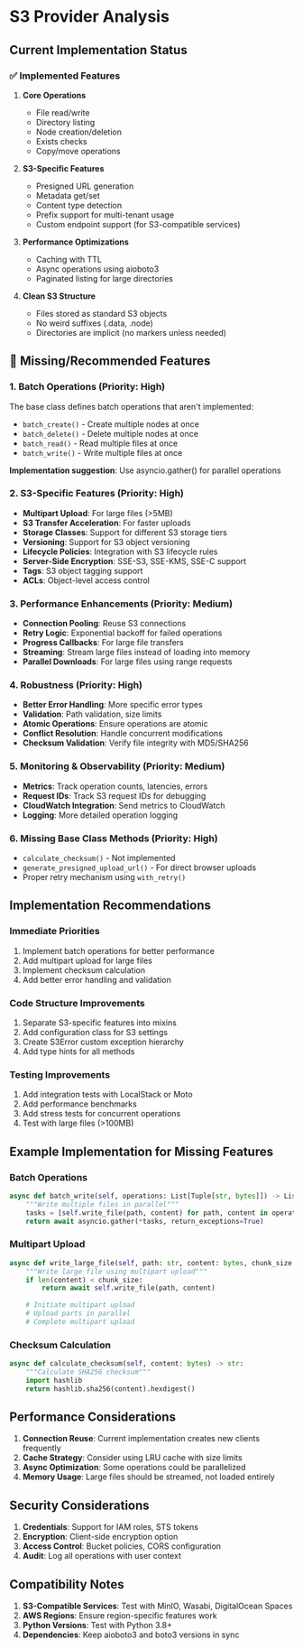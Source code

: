 # S3 Provider Analysis

## Current Implementation Status

### ✅ Implemented Features

1. **Core Operations**
   - File read/write
   - Directory listing
   - Node creation/deletion
   - Exists checks
   - Copy/move operations

2. **S3-Specific Features**
   - Presigned URL generation
   - Metadata get/set
   - Content type detection
   - Prefix support for multi-tenant usage
   - Custom endpoint support (for S3-compatible services)

3. **Performance Optimizations**
   - Caching with TTL
   - Async operations using aioboto3
   - Paginated listing for large directories

4. **Clean S3 Structure**
   - Files stored as standard S3 objects
   - No weird suffixes (.data, .node)
   - Directories are implicit (no markers unless needed)

## 🔧 Missing/Recommended Features

### 1. **Batch Operations** (Priority: High)
The base class defines batch operations that aren't implemented:
- `batch_create()` - Create multiple nodes at once
- `batch_delete()` - Delete multiple nodes at once
- `batch_read()` - Read multiple files at once
- `batch_write()` - Write multiple files at once

**Implementation suggestion**: Use asyncio.gather() for parallel operations

### 2. **S3-Specific Features** (Priority: High)
- **Multipart Upload**: For large files (>5MB)
- **S3 Transfer Acceleration**: For faster uploads
- **Storage Classes**: Support for different S3 storage tiers
- **Versioning**: Support for S3 object versioning
- **Lifecycle Policies**: Integration with S3 lifecycle rules
- **Server-Side Encryption**: SSE-S3, SSE-KMS, SSE-C support
- **Tags**: S3 object tagging support
- **ACLs**: Object-level access control

### 3. **Performance Enhancements** (Priority: Medium)
- **Connection Pooling**: Reuse S3 connections
- **Retry Logic**: Exponential backoff for failed operations
- **Progress Callbacks**: For large file transfers
- **Streaming**: Stream large files instead of loading into memory
- **Parallel Downloads**: For large files using range requests

### 4. **Robustness** (Priority: High)
- **Better Error Handling**: More specific error types
- **Validation**: Path validation, size limits
- **Atomic Operations**: Ensure operations are atomic
- **Conflict Resolution**: Handle concurrent modifications
- **Checksum Validation**: Verify file integrity with MD5/SHA256

### 5. **Monitoring & Observability** (Priority: Medium)
- **Metrics**: Track operation counts, latencies, errors
- **Request IDs**: Track S3 request IDs for debugging
- **CloudWatch Integration**: Send metrics to CloudWatch
- **Logging**: More detailed operation logging

### 6. **Missing Base Class Methods** (Priority: High)
- `calculate_checksum()` - Not implemented
- `generate_presigned_upload_url()` - For direct browser uploads
- Proper retry mechanism using `with_retry()`

## Implementation Recommendations

### Immediate Priorities
1. Implement batch operations for better performance
2. Add multipart upload for large files
3. Implement checksum calculation
4. Add better error handling and validation

### Code Structure Improvements
1. Separate S3-specific features into mixins
2. Add configuration class for S3 settings
3. Create S3Error custom exception hierarchy
4. Add type hints for all methods

### Testing Improvements
1. Add integration tests with LocalStack or Moto
2. Add performance benchmarks
3. Add stress tests for concurrent operations
4. Test with large files (>100MB)

## Example Implementation for Missing Features

### Batch Operations
```python
async def batch_write(self, operations: List[Tuple[str, bytes]]) -> List[bool]:
    """Write multiple files in parallel"""
    tasks = [self.write_file(path, content) for path, content in operations]
    return await asyncio.gather(*tasks, return_exceptions=True)
```

### Multipart Upload
```python
async def write_large_file(self, path: str, content: bytes, chunk_size: int = 5 * 1024 * 1024):
    """Write large file using multipart upload"""
    if len(content) < chunk_size:
        return await self.write_file(path, content)
    
    # Initiate multipart upload
    # Upload parts in parallel
    # Complete multipart upload
```

### Checksum Calculation
```python
async def calculate_checksum(self, content: bytes) -> str:
    """Calculate SHA256 checksum"""
    import hashlib
    return hashlib.sha256(content).hexdigest()
```

## Performance Considerations

1. **Connection Reuse**: Current implementation creates new clients frequently
2. **Cache Strategy**: Consider using LRU cache with size limits
3. **Async Optimization**: Some operations could be parallelized
4. **Memory Usage**: Large files should be streamed, not loaded entirely

## Security Considerations

1. **Credentials**: Support for IAM roles, STS tokens
2. **Encryption**: Client-side encryption option
3. **Access Control**: Bucket policies, CORS configuration
4. **Audit**: Log all operations with user context

## Compatibility Notes

1. **S3-Compatible Services**: Test with MinIO, Wasabi, DigitalOcean Spaces
2. **AWS Regions**: Ensure region-specific features work
3. **Python Versions**: Test with Python 3.8+
4. **Dependencies**: Keep aioboto3 and boto3 versions in sync